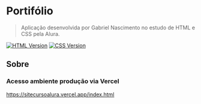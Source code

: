 # Portifólio

> Aplicação desenvolvida por Gabriel Nascimento no estudo de HTML e CSS pela Alura.

[![HTML Version][html-image]][html-url]
[![CSS Version][css-image]][css-url]

## Sobre

### Acesso ambiente produção via Vercel
https://sitecursoalura.vercel.app/index.html


<!-- Markdown link & img dfn's -->
[html-image]: https://img.shields.io/badge/html5-%23E34F26.svg?style=for-the-badge&logo=html5&logoColor=white
[css-image]: https://img.shields.io/badge/css3-%231572B6.svg?style=for-the-badge&logo=css3&logoColor=white
[html-url]: https://www.w3schools.com/tags/tag_doctype.ASP
[css-url]: https://developer.mozilla.org/en-US/docs/Web/CSS